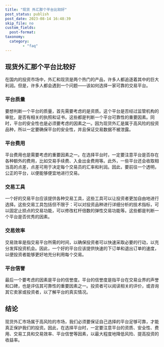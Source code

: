 ```yaml
---
title: "现货 外汇那个平台比较好"
post_status: publish
post_date: 2023-08-14 16:48:39
skip_file: no
custom_fields: 
  post-format: 
taxonomy:
  category:
        - "faq"
---
```


## 现货外汇那个平台比较好

在国内的投资市场中，外汇和现货是两个热门的产品，许多人都追逐着其中的巨大利润。但是，许多人都会遇到一个问题——该如何选择一家可靠的交易平台。

### 平台质量

要想判断一个平台的质量，首先需要考虑的是资质。这个平台是否经过监管机构的审批，是否有相关的执照和证书，这些都是判断一个平台可靠性的重要因素。同时，平台的安全性也是必须要考虑的因素之一。因为现货外汇是属于高风险的投资品种，所以一定要确保平台的安全性，并且保证交易数据不被泄露。

### 平台费用

平台费用也是需要考虑的重要因素之一。在选择平台时，一定要注意平台是否存在各种额外的费用，比如交易手续费、入金出金费用等。此外，一些平台还会收取相当高的点差，点差可用于决定每个交易员的汇率和利润。因此，要前往一个透明，公正的平台，以便能够便宜地进行交易。

### 交易工具

一个好的交易平台应该提供各种交易工具，这些工具可以让投资者更加自由地进行选择。这些交易工具包括但不限于：可以对投资品种进行详细分析的技术指标，可以固定止损点的交易功能，可以修改杠杆倍数的弹性交易功能等。这些都是判断一个平台是否优秀的因素。

### 交易效率

交易效率是指交易平台所需的时间，以确保投资者可以快速采取必要的行动，以充分发挥投资机会。因此，一个好的平台应该提供快速的下订单和退出订单的速度，以便投资者能够更好地充分利用每个交易。

### 平台信誉

最后一个要考虑的因素是平台的信誉度。平台的信誉度是指平台在交易业界的声誉和口碑，也是评估其可靠性的重要因素之一。投资者可以阅读相关的评价，或咨询其它卖家或投资者，以了解平台的真实情况。

## 结论

现货外汇市场属于高风险的市场，我们必须要保证自己选择的平台足够可靠，才能真正保护我们的投资。因此，在选择平台时，一定要注意平台的资质、安全性、费用、交易工具和交易效率、平台信誉等因素，以最大程度地降低风险、提高投资的收益率。
